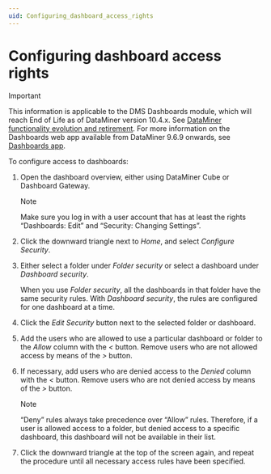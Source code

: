 ```yaml
---
uid: Configuring_dashboard_access_rights
---
```


# Configuring dashboard access rights

> [!IMPORTANT]
> This information is applicable to the DMS Dashboards module, which will reach End of Life as of DataMiner version 10.4.x. See [DataMiner functionality evolution and retirement](xref:Software_support_life_cycles#dataminer-functionality-evolution-and-retirement). For more information on the Dashboards web app available from DataMiner 9.6.9 onwards, see [Dashboards app](xref:newR_D).

To configure access to dashboards:

1. Open the dashboard overview, either using DataMiner Cube or Dashboard Gateway.

    > [!NOTE]
    > Make sure you log in with a user account that has at least the rights “Dashboards: Edit” and “Security: Changing Settings”.

2. Click the downward triangle next to *Home*, and select *Configure Security*.

3. Either select a folder under *Folder security* or select a dashboard under *Dashboard security*.

    When you use *Folder security*, all the dashboards in that folder have the same security rules. With *Dashboard security*, the rules are configured for one dashboard at a time.

4. Click the *Edit Security* button next to the selected folder or dashboard.

5. Add the users who are allowed to use a particular dashboard or folder to the *Allow* column with the *\<* button. Remove users who are not allowed access by means of the *\>* button.

6. If necessary, add users who are denied access to the *Denied* column with the *\<* button. Remove users who are not denied access by means of the *\>* button.

    > [!NOTE]
    > “Deny” rules always take precedence over “Allow” rules. Therefore, if a user is allowed access to a folder, but denied access to a specific dashboard, this dashboard will not be available in their list.

7. Click the downward triangle at the top of the screen again, and repeat the procedure until all necessary access rules have been specified.
